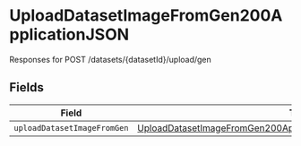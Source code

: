 # UploadDatasetImageFromGen200ApplicationJSON

Responses for POST /datasets/{datasetId}/upload/gen


## Fields

| Field                                                                                                                                                             | Type                                                                                                                                                              | Required                                                                                                                                                          | Description                                                                                                                                                       |
| ----------------------------------------------------------------------------------------------------------------------------------------------------------------- | ----------------------------------------------------------------------------------------------------------------------------------------------------------------- | ----------------------------------------------------------------------------------------------------------------------------------------------------------------- | ----------------------------------------------------------------------------------------------------------------------------------------------------------------- |
| `uploadDatasetImageFromGen`                                                                                                                                       | [UploadDatasetImageFromGen200ApplicationJSONDatasetGenUploadOutput](../../models/operations/uploaddatasetimagefromgen200applicationjsondatasetgenuploadoutput.md) | :heavy_minus_sign:                                                                                                                                                | N/A                                                                                                                                                               |
